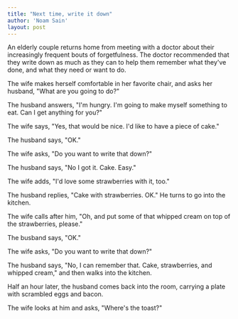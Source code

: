 ```yaml
---
title: "Next time, write it down"
author: 'Noam Sain'
layout: post
---
```


An elderly couple returns home from meeting with a doctor about their increasingly frequent bouts of forgetfulness. The doctor recommended that they write down as much as they can to help them remember what they've done, and what they need or want to do.

The wife makes herself comfortable in her favorite chair, and asks her husband, "What are you going to do?"

The husband answers, "I'm hungry. I'm going to make myself something to eat. Can I get anything for you?"

The wife says, "Yes, that would be nice. I'd like to have a piece of cake."

The husband says, "OK."

The wife asks, "Do you want to write that down?"

The husband says, "No I got it. Cake. Easy."

The wife adds, "I'd love some strawberries with it, too."

The husband replies, "Cake with strawberries. OK." He turns to go into the kitchen.

The wife calls after him, "Oh, and put some of that whipped cream on top of the strawberries, please."

The busband says, "OK."

The wife asks, "Do you want to write that down?"

The husband says, "No, I can remember that. Cake, strawberries, and whipped cream," and then walks into the kitchen.

Half an hour later, the husband comes back into the room, carrying a plate with scrambled eggs and bacon.

The wife looks at him and asks, "Where's the toast?"